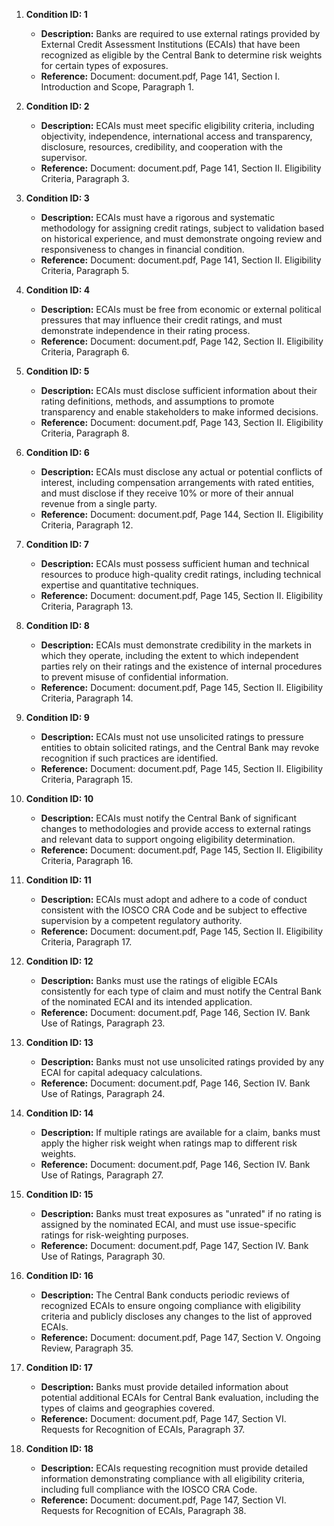 1. **Condition ID: 1**
   - **Description:** Banks are required to use external ratings provided by External Credit Assessment Institutions (ECAIs) that have been recognized as eligible by the Central Bank to determine risk weights for certain types of exposures.
   - **Reference:** Document: document.pdf, Page 141, Section I. Introduction and Scope, Paragraph 1.

2. **Condition ID: 2**
   - **Description:** ECAIs must meet specific eligibility criteria, including objectivity, independence, international access and transparency, disclosure, resources, credibility, and cooperation with the supervisor.
   - **Reference:** Document: document.pdf, Page 141, Section II. Eligibility Criteria, Paragraph 3.

3. **Condition ID: 3**
   - **Description:** ECAIs must have a rigorous and systematic methodology for assigning credit ratings, subject to validation based on historical experience, and must demonstrate ongoing review and responsiveness to changes in financial condition.
   - **Reference:** Document: document.pdf, Page 141, Section II. Eligibility Criteria, Paragraph 5.

4. **Condition ID: 4**
   - **Description:** ECAIs must be free from economic or external political pressures that may influence their credit ratings, and must demonstrate independence in their rating process.
   - **Reference:** Document: document.pdf, Page 142, Section II. Eligibility Criteria, Paragraph 6.

5. **Condition ID: 5**
   - **Description:** ECAIs must disclose sufficient information about their rating definitions, methods, and assumptions to promote transparency and enable stakeholders to make informed decisions.
   - **Reference:** Document: document.pdf, Page 143, Section II. Eligibility Criteria, Paragraph 8.

6. **Condition ID: 6**
   - **Description:** ECAIs must disclose any actual or potential conflicts of interest, including compensation arrangements with rated entities, and must disclose if they receive 10% or more of their annual revenue from a single party.
   - **Reference:** Document: document.pdf, Page 144, Section II. Eligibility Criteria, Paragraph 12.

7. **Condition ID: 7**
   - **Description:** ECAIs must possess sufficient human and technical resources to produce high-quality credit ratings, including technical expertise and quantitative techniques.
   - **Reference:** Document: document.pdf, Page 145, Section II. Eligibility Criteria, Paragraph 13.

8. **Condition ID: 8**
   - **Description:** ECAIs must demonstrate credibility in the markets in which they operate, including the extent to which independent parties rely on their ratings and the existence of internal procedures to prevent misuse of confidential information.
   - **Reference:** Document: document.pdf, Page 145, Section II. Eligibility Criteria, Paragraph 14.

9. **Condition ID: 9**
   - **Description:** ECAIs must not use unsolicited ratings to pressure entities to obtain solicited ratings, and the Central Bank may revoke recognition if such practices are identified.
   - **Reference:** Document: document.pdf, Page 145, Section II. Eligibility Criteria, Paragraph 15.

10. **Condition ID: 10**
    - **Description:** ECAIs must notify the Central Bank of significant changes to methodologies and provide access to external ratings and relevant data to support ongoing eligibility determination.
    - **Reference:** Document: document.pdf, Page 145, Section II. Eligibility Criteria, Paragraph 16.

11. **Condition ID: 11**
    - **Description:** ECAIs must adopt and adhere to a code of conduct consistent with the IOSCO CRA Code and be subject to effective supervision by a competent regulatory authority.
    - **Reference:** Document: document.pdf, Page 145, Section II. Eligibility Criteria, Paragraph 17.

12. **Condition ID: 12**
    - **Description:** Banks must use the ratings of eligible ECAIs consistently for each type of claim and must notify the Central Bank of the nominated ECAI and its intended application.
    - **Reference:** Document: document.pdf, Page 146, Section IV. Bank Use of Ratings, Paragraph 23.

13. **Condition ID: 13**
    - **Description:** Banks must not use unsolicited ratings provided by any ECAI for capital adequacy calculations.
    - **Reference:** Document: document.pdf, Page 146, Section IV. Bank Use of Ratings, Paragraph 24.

14. **Condition ID: 14**
    - **Description:** If multiple ratings are available for a claim, banks must apply the higher risk weight when ratings map to different risk weights.
    - **Reference:** Document: document.pdf, Page 146, Section IV. Bank Use of Ratings, Paragraph 27.

15. **Condition ID: 15**
    - **Description:** Banks must treat exposures as "unrated" if no rating is assigned by the nominated ECAI, and must use issue-specific ratings for risk-weighting purposes.
    - **Reference:** Document: document.pdf, Page 147, Section IV. Bank Use of Ratings, Paragraph 30.

16. **Condition ID: 16**
    - **Description:** The Central Bank conducts periodic reviews of recognized ECAIs to ensure ongoing compliance with eligibility criteria and publicly discloses any changes to the list of approved ECAIs.
    - **Reference:** Document: document.pdf, Page 147, Section V. Ongoing Review, Paragraph 35.

17. **Condition ID: 17**
    - **Description:** Banks must provide detailed information about potential additional ECAIs for Central Bank evaluation, including the types of claims and geographies covered.
    - **Reference:** Document: document.pdf, Page 147, Section VI. Requests for Recognition of ECAIs, Paragraph 37.

18. **Condition ID: 18**
    - **Description:** ECAIs requesting recognition must provide detailed information demonstrating compliance with all eligibility criteria, including full compliance with the IOSCO CRA Code.
    - **Reference:** Document: document.pdf, Page 147, Section VI. Requests for Recognition of ECAIs, Paragraph 38.